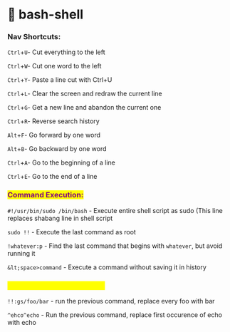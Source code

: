 # 🐚 bash-shell

### Nav Shortcuts:

`Ctrl`+`U`- Cut everything to the left &#x20;

`Ctrl`+`W`- Cut one word to the left

`Ctrl`+`Y`- Paste a line cut with Ctrl+U&#x20;

`Ctrl`+`L`- Clear the screen and redraw the current line&#x20;

`Ctrl`+`G`- Get a new line and abandon the current one

`Ctrl`+`R`- Reverse search history

`Alt`+`F`- Go forward by one word

`Alt`+`B`- Go backward by one word

`Ctrl`+`A`- Go to the beginning of a line

`Ctrl`+`E`- Go to the end of a line

### <mark style="color:purple;">Command Execution:</mark>

`#!/usr/bin/sudo /bin/bash` - Execute entire shell script as sudo (This line replaces shabang line in shell script

`sudo !!` - Execute the last command as root

`!whatever:p` - Find the last command that begins with `whatever`, but avoid running it

`&lt;space>command` - Execute a command without saving it in history

### <mark style="color:yellow;">Spelling errors in command</mark>

`!!:gs/foo/bar` <mark style="color:yellow;"></mark> - run the previous command, replace every foo with bar

`^ehco^echo` - Run the previous command, replace first occurence of echo with echo

